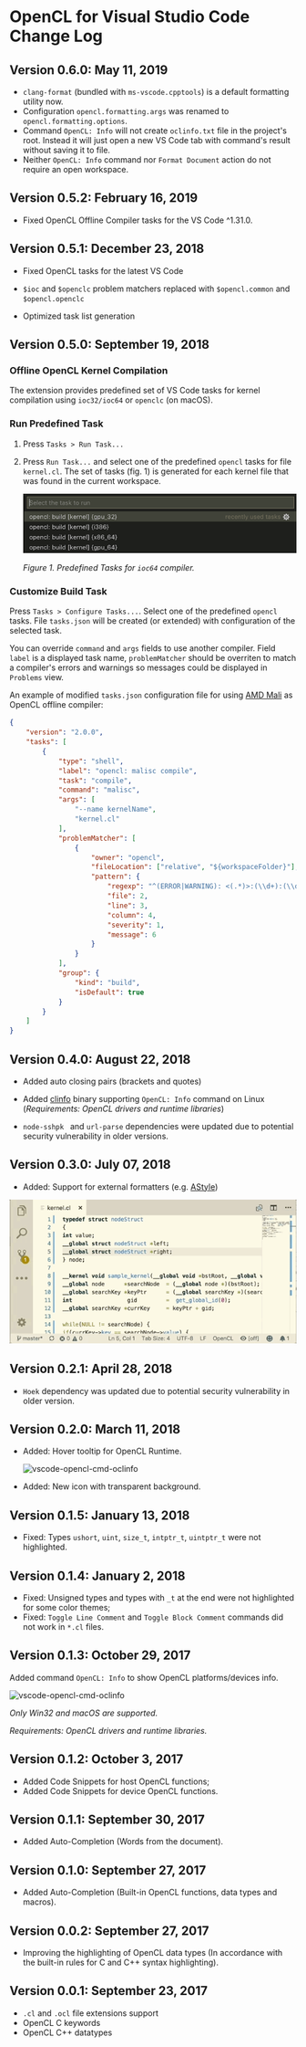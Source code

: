 # OpenCL for Visual Studio Code Change Log

## Version 0.6.0: May 11, 2019

* `clang-format` (bundled with `ms-vscode.cpptools`) is a default formatting utility now.
* Configuration `opencl.formatting.args` was renamed to `opencl.formatting.options`.
* Command `OpenCL: Info` will not create `oclinfo.txt` file in the project's root. Instead it will just open a new VS Code tab with command's result without saving it to file.
* Neither `OpenCL: Info` command nor `Format Document` action do not require an open workspace.

## Version 0.5.2: February 16, 2019

* Fixed OpenCL Offline Compiler tasks for the VS Code ^1.31.0.

## Version 0.5.1: December 23, 2018

* Fixed OpenCL tasks for the latest VS Code

* `$ioc` and `$openclc` problem matchers replaced with `$opencl.common` and `$opencl.openclc`

* Optimized task list generation

## Version 0.5.0: September 19, 2018

### Offline OpenCL Kernel Compilation

The extension provides predefined set of VS Code tasks for kernel compilation using `ioc32/ioc64` or `openclc` (on macOS).

### Run Predefined Task

1. Press `Tasks > Run Task...`

2. Press `Run Task...` and select one of the predefined `opencl` tasks for file `kernel.cl`. The set of tasks (fig. 1) is generated for each kernel file that was found in the current workspace.

    ![fig 1](https://raw.githubusercontent.com/Galarius/vscode-opencl/master/images/vscode-opencl-clc-2.png)

    *Figure 1. Predefined Tasks for `ioc64` compiler.*

### Customize Build Task

Press `Tasks > Configure Tasks...`. Select one of the predefined `opencl` tasks. File `tasks.json` will be created (or extended) with configuration of the selected task.

You can override `command` and `args` fields to use another compiler. Field `label` is a displayed task name, `problemMatcher` should be overriten to match a compiler's errors and warnings so messages could be displayed in `Problems` view.

An example of modified `tasks.json` configuration file for using [AMD Mali](https://developer.arm.com/products/software-development-tools/graphics-development-tools/mali-offline-compiler) as OpenCL offline compiler:

```json
{
    "version": "2.0.0",
    "tasks": [
        {
            "type": "shell",
            "label": "opencl: malisc compile",
            "task": "compile",
            "command": "malisc",
            "args": [
                "--name kernelName",
                "kernel.cl"
            ],
            "problemMatcher": [
                {
                    "owner": "opencl",
                    "fileLocation": ["relative", "${workspaceFolder}"],
                    "pattern": {
                        "regexp": "^(ERROR|WARNING): <(.*)>:(\\d+):(\\d+): (error|warning): (.*)$",
                        "file": 2,
                        "line": 3,
                        "column": 4,
                        "severity": 1,
                        "message": 6
                    }
                }
            ],
            "group": {
                "kind": "build",
                "isDefault": true
            }
        }
    ]
}
```

## Version 0.4.0: August 22, 2018

* Added auto closing pairs (brackets and quotes)

* Added [clinfo](https://github.com/Oblomov/clinfo) binary supporting `OpenCL: Info` command on Linux (*Requirements: OpenCL drivers and runtime libraries*)

* `node-sshpk ` and `url-parse` dependencies were updated due to potential security vulnerability in older versions.

## Version 0.3.0: July 07, 2018

* Added: Support for external formatters (e.g. [AStyle](http://astyle.sourceforge.net))

![vscode-opencl-formatting](https://raw.githubusercontent.com/Galarius/vscode-opencl/master/images/vscode-opencl-formatting.gif)

## Version 0.2.1: April 28, 2018

* `Hoek` dependency was updated due to potential security vulnerability in older version.

## Version 0.2.0: March 11, 2018

* Added: Hover tooltip for OpenCL Runtime.
    
    ![vscode-opencl-cmd-oclinfo](https://raw.githubusercontent.com/Galarius/vscode-opencl/master/images/vscode-opencl-hover.gif)

* Added: New icon with transparent background.

## Version 0.1.5: January 13, 2018

* Fixed: Types `ushort`, `uint`, `size_t`, `intptr_t`, `uintptr_t` were not highlighted.

## Version 0.1.4: January 2, 2018

* Fixed: Unsigned types and types with `_t` at the end were not highlighted for some color themes;
* Fixed: `Toggle Line Comment` and `Toggle Block Comment` commands did not work in `*.cl` files.

## Version 0.1.3: October 29, 2017

Added command `OpenCL: Info` to show OpenCL platforms/devices info.

![vscode-opencl-cmd-oclinfo](https://raw.githubusercontent.com/Galarius/vscode-opencl/master/images/vscode-opencl-cmd-oclinfo.gif)

*Only Win32 and macOS are supported.*

*Requirements: OpenCL drivers and runtime libraries.*

## Version 0.1.2: October 3, 2017

* Added Code Snippets for host OpenCL functions;
* Added Code Snippets for device OpenCL functions.

## Version 0.1.1: September 30, 2017

* Added Auto-Completion (Words from the document).

## Version 0.1.0: September 27, 2017

* Added Auto-Completion (Built-in OpenCL functions, data types and macros).

## Version 0.0.2: September 27, 2017

* Improving the highlighting of OpenCL data types (In accordance with the built-in rules for C and C++ syntax highlighting).

## Version 0.0.1: September 23, 2017

* `.cl` and `.ocl` file extensions support
* OpenCL C keywords
* OpenCL C++ datatypes
